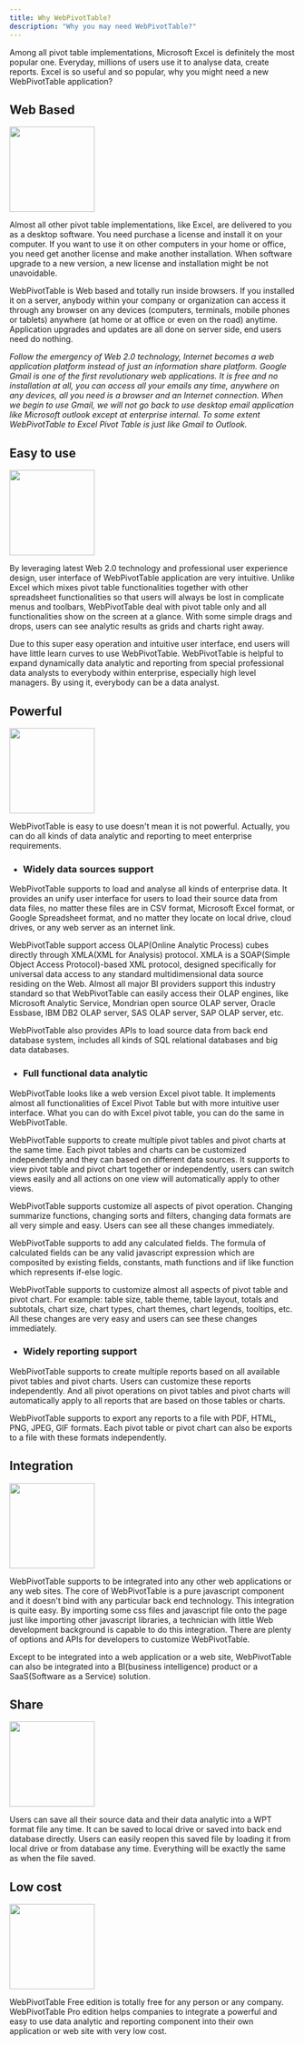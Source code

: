 ```yaml
---
title: Why WebPivotTable?
description: "Why you may need WebPivotTable?"
---
```


Among all pivot table implementations, Microsoft Excel is definitely the most popular one. Everyday, millions of users use it to analyse data, create reports. Excel is so useful and so popular, why you might need a new WebPivotTable application?

## Web Based

<img src="/images/web_based.png" style="height: 150px;" />

Almost all other pivot table implementations, like Excel, are delivered to you as a desktop software. You need purchase a license and install it on your computer. If you want to use it on other computers in your home or office, you need get another license and make another installation. When software upgrade to a new version, a new license and installation might be not unavoidable.

WebPivotTable is Web based and totally run inside browsers. If you installed it on a server, anybody within your company or organization can access it through any browser on any devices (computers, terminals, mobile phones or tablets) anywhere (at home or at office or even on the road) anytime. Application upgrades and updates are all done on server side, end users need do nothing.

_Follow the emergency of Web 2.0 technology, Internet becomes a web application platform instead of just an information share platform. Google Gmail is one of the first revolutionary web applications. It is free and no installation at all, you can access all your emails any time, anywhere on any devices, all you need is a browser and an Internet connection. When we begin to use Gmail, we will not go back to use desktop email application like Microsoft outlook except at enterprise internal. To some extent WebPivotTable to Excel Pivot Table is just like Gmail to Outlook._

## Easy to use

<img src="/images/easy_to_use.png" style="height: 150px;" />

By leveraging latest Web 2.0 technology and professional user experience design, user interface of WebPivotTable application are very intuitive. Unlike Excel which mixes pivot table functionalities together with other spreadsheet functionalities so that users will always be lost in complicate menus and toolbars, WebPivotTable deal with pivot table only and all functionalities show on the screen at a glance. With some simple drags and drops, users can see analytic results as grids and charts right away.

Due to this super easy operation and intuitive user interface, end users will have little learn curves to use WebPivotTable. WebPivotTable is helpful to expand dynamically data analytic and reporting from special professional data analysts to everybody within enterprise, especially high level managers. By using it, everybody can be a data analyst.

## Powerful

<img src="/images/powerful.png" style="height: 150px;" />

WebPivotTable is easy to use doesn't mean it is not powerful. Actually, you can do all kinds of data analytic and reporting to meet enterprise requirements.

*  ### Widely data sources support

WebPivotTable supports to load and analyse all kinds of enterprise data. It provides an unify user interface for users to load their source data from data files, no matter these files are in CSV format, Microsoft Excel format, or Google Spreadsheet format, and no matter they locate on local drive, cloud drives, or any web server as an internet link.

WebPivotTable support access OLAP(Online Analytic Process) cubes directly through XMLA(XML for Analysis) protocol. XMLA is a SOAP(Simple Object Access Protocol)-based XML protocol, designed specifically for universal data access to any standard multidimensional data source residing on the Web. Almost all major BI providers support this industry standard so that WebPivotTable can easily access their OLAP engines, like Microsoft Analytic Service, Mondrian open source OLAP server, Oracle Essbase, IBM DB2 OLAP server, SAS OLAP server, SAP OLAP server, etc.

WebPivotTable also provides APIs to load source data from back end database system, includes all kinds of SQL relational databases and big data databases.

* ### Full functional data analytic

WebPivotTable looks like a web version Excel pivot table. It implements almost all functionalities of Excel Pivot Table but with more intuitive user interface. What you can do with Excel pivot table, you can do the same in WebPivotTable.

WebPivotTable supports to create multiple pivot tables and pivot charts at the same time. Each pivot tables and charts can be customized independently and they can based on different data sources. It supports to view pivot table and pivot chart together or independently, users can switch views easily and all actions on one view will automatically apply to other views.

WebPivotTable supports customize all aspects of pivot operation. Changing summarize functions, changing sorts and filters, changing data formats are all very simple and easy. Users can see all these changes immediately.

WebPivotTable supports to add any calculated fields. The formula of calculated fields can be any valid javascript expression which are composited by existing fields, constants, math functions and iif like function which represents if-else logic.

WebPivotTable supports to customize almost all aspects of pivot table and pivot chart. For example: table size, table theme, table layout, totals and subtotals, chart size, chart types, chart themes, chart legends, tooltips, etc. All these changes are very easy and users can see these changes immediately.

* ### Widely reporting support

WebPivotTable supports to create multiple reports based on all available pivot tables and pivot charts. Users can customize these reports independently. And all pivot operations on pivot tables and pivot charts will automatically apply to all reports that are based on those tables or charts.

WebPivotTable supports to export any reports to a file with PDF, HTML, PNG, JPEG, GIF formats. Each pivot table or pivot chart can also be exports to a file with these formats independently.

## Integration

<img src="/images/integration.png" style="height: 150px;" />

WebPivotTable supports to be integrated into any other web applications or any web sites. The core of WebPivotTable is a pure javascript component and it doesn't bind with any particular back end technology. This integration is quite easy. By importing some css files and javascript file onto the page just like importing other javascript libraries, a technician with little Web development background is capable to do this integration. There are plenty of options and APIs for developers to customize WebPivotTable.

Except to be integrated into a web application or a web site, WebPivotTable can also be integrated into a BI(business intelligence) product or a SaaS(Software as a Service) solution.


## Share

<img src="/images/share.png" style="height: 150px;" />

Users can save all their source data and their data analytic into a WPT format file any time. It can be saved to local drive or saved into back end database directly. Users can easily reopen this saved file by loading it from local drive or from database any time. Everything will be exactly the same as when the file saved.


## Low cost

<img src="/images/low_cost.png" style="height: 150px;" />

WebPivotTable Free  edition is totally free for any person or any company. WebPivotTable Pro edition helps companies to integrate a powerful and easy to use data analytic and reporting component into their own application or web site with very low cost.

